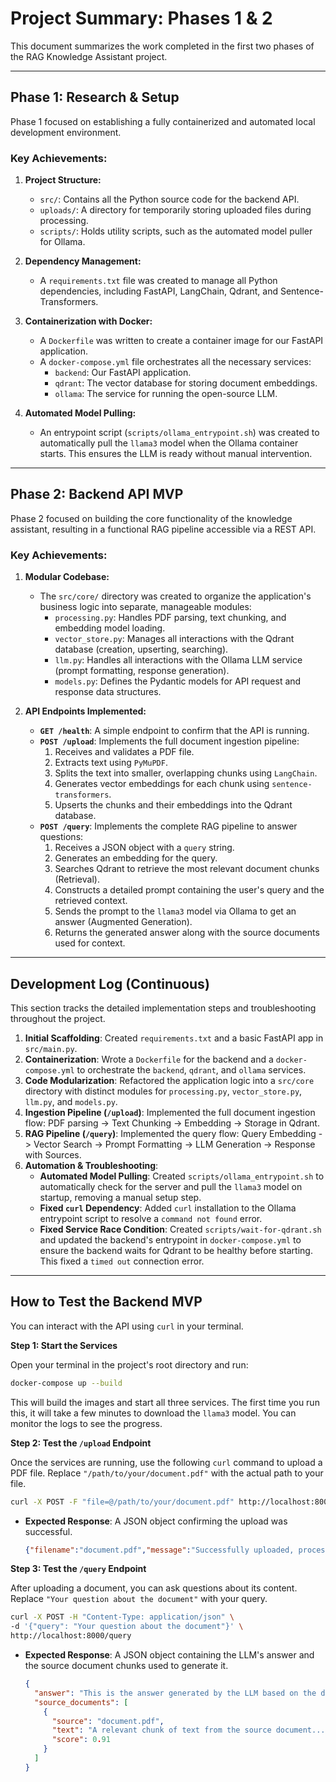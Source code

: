 # Project Summary: Phases 1 & 2

This document summarizes the work completed in the first two phases of the RAG Knowledge Assistant project.

---

## Phase 1: Research & Setup

Phase 1 focused on establishing a fully containerized and automated local development environment.

### Key Achievements:

1.  **Project Structure:**
    -   `src/`: Contains all the Python source code for the backend API.
    -   `uploads/`: A directory for temporarily storing uploaded files during processing.
    -   `scripts/`: Holds utility scripts, such as the automated model puller for Ollama.

2.  **Dependency Management:**
    -   A `requirements.txt` file was created to manage all Python dependencies, including FastAPI, LangChain, Qdrant, and Sentence-Transformers.

3.  **Containerization with Docker:**
    -   A `Dockerfile` was written to create a container image for our FastAPI application.
    -   A `docker-compose.yml` file orchestrates all the necessary services:
        -   `backend`: Our FastAPI application.
        -   `qdrant`: The vector database for storing document embeddings.
        -   `ollama`: The service for running the open-source LLM.

4.  **Automated Model Pulling:**
    -   An entrypoint script (`scripts/ollama_entrypoint.sh`) was created to automatically pull the `llama3` model when the Ollama container starts. This ensures the LLM is ready without manual intervention.

---

## Phase 2: Backend API MVP

Phase 2 focused on building the core functionality of the knowledge assistant, resulting in a functional RAG pipeline accessible via a REST API.

### Key Achievements:

1.  **Modular Codebase:**
    -   The `src/core/` directory was created to organize the application's business logic into separate, manageable modules:
        -   `processing.py`: Handles PDF parsing, text chunking, and embedding model loading.
        -   `vector_store.py`: Manages all interactions with the Qdrant database (creation, upserting, searching).
        -   `llm.py`: Handles all interactions with the Ollama LLM service (prompt formatting, response generation).
        -   `models.py`: Defines the Pydantic models for API request and response data structures.

2.  **API Endpoints Implemented:**
    -   **`GET /health`**: A simple endpoint to confirm that the API is running.
    -   **`POST /upload`**: Implements the full document ingestion pipeline:
        1.  Receives and validates a PDF file.
        2.  Extracts text using `PyMuPDF`.
        3.  Splits the text into smaller, overlapping chunks using `LangChain`.
        4.  Generates vector embeddings for each chunk using `sentence-transformers`.
        5.  Upserts the chunks and their embeddings into the Qdrant database.
    -   **`POST /query`**: Implements the complete RAG pipeline to answer questions:
        1.  Receives a JSON object with a `query` string.
        2.  Generates an embedding for the query.
        3.  Searches Qdrant to retrieve the most relevant document chunks (Retrieval).
        4.  Constructs a detailed prompt containing the user's query and the retrieved context.
        5.  Sends the prompt to the `llama3` model via Ollama to get an answer (Augmented Generation).
        6.  Returns the generated answer along with the source documents used for context.

---

## Development Log (Continuous)

This section tracks the detailed implementation steps and troubleshooting throughout the project.

1.  **Initial Scaffolding**: Created `requirements.txt` and a basic FastAPI app in `src/main.py`.
2.  **Containerization**: Wrote a `Dockerfile` for the backend and a `docker-compose.yml` to orchestrate the `backend`, `qdrant`, and `ollama` services.
3.  **Code Modularization**: Refactored the application logic into a `src/core` directory with distinct modules for `processing.py`, `vector_store.py`, `llm.py`, and `models.py`.
4.  **Ingestion Pipeline (`/upload`)**: Implemented the full document ingestion flow: PDF parsing -> Text Chunking -> Embedding -> Storage in Qdrant.
5.  **RAG Pipeline (`/query`)**: Implemented the query flow: Query Embedding -> Vector Search -> Prompt Formatting -> LLM Generation -> Response with Sources.
6.  **Automation & Troubleshooting**:
    -   **Automated Model Pulling**: Created `scripts/ollama_entrypoint.sh` to automatically check for the server and pull the `llama3` model on startup, removing a manual setup step.
    -   **Fixed `curl` Dependency**: Added `curl` installation to the Ollama entrypoint script to resolve a `command not found` error.
    -   **Fixed Service Race Condition**: Created `scripts/wait-for-qdrant.sh` and updated the backend's entrypoint in `docker-compose.yml` to ensure the backend waits for Qdrant to be healthy before starting. This fixed a `timed out` connection error.

---

## How to Test the Backend MVP

You can interact with the API using `curl` in your terminal.

**Step 1: Start the Services**

Open your terminal in the project's root directory and run:

```bash
docker-compose up --build
```

This will build the images and start all three services. The first time you run this, it will take a few minutes to download the `llama3` model. You can monitor the logs to see the progress.

**Step 2: Test the `/upload` Endpoint**

Once the services are running, use the following `curl` command to upload a PDF file. Replace `"/path/to/your/document.pdf"` with the actual path to your file.

```bash
curl -X POST -F "file=@/path/to/your/document.pdf" http://localhost:8000/upload
```

*   **Expected Response**: A JSON object confirming the upload was successful.
    ```json
    {"filename":"document.pdf","message":"Successfully uploaded, processed, and stored.","num_chunks_stored":25}
    ```

**Step 3: Test the `/query` Endpoint**

After uploading a document, you can ask questions about its content. Replace `"Your question about the document"` with your query.

```bash
curl -X POST -H "Content-Type: application/json" \
-d '{"query": "Your question about the document"}' \
http://localhost:8000/query
```

*   **Expected Response**: A JSON object containing the LLM's answer and the source document chunks used to generate it.
    ```json
    {
      "answer": "This is the answer generated by the LLM based on the document.",
      "source_documents": [
        {
          "source": "document.pdf",
          "text": "A relevant chunk of text from the source document...",
          "score": 0.91
        }
      ]
    }
    ```